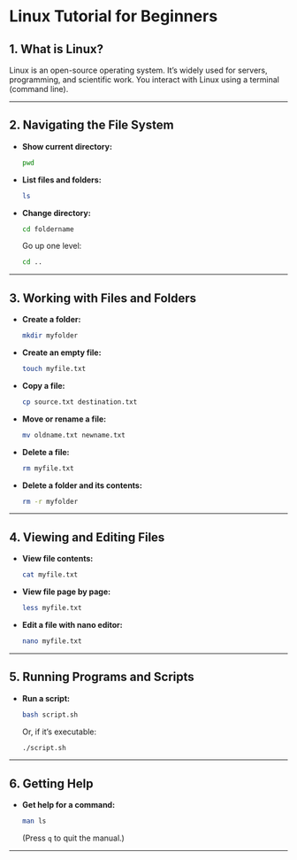 # Linux Tutorial for Beginners

## 1. What is Linux?

Linux is an open-source operating system. It’s widely used for servers, programming, and scientific work. You interact with Linux using a terminal (command line).

---

## 2. Navigating the File System

- **Show current directory:**
  ```sh
  pwd
  ```
- **List files and folders:**
  ```sh
  ls
  ```
- **Change directory:**
  ```sh
  cd foldername
  ```
  Go up one level:
  ```sh
  cd ..
  ```

---

## 3. Working with Files and Folders

- **Create a folder:**
  ```sh
  mkdir myfolder
  ```
- **Create an empty file:**
  ```sh
  touch myfile.txt
  ```
- **Copy a file:**
  ```sh
  cp source.txt destination.txt
  ```
- **Move or rename a file:**
  ```sh
  mv oldname.txt newname.txt
  ```
- **Delete a file:**
  ```sh
  rm myfile.txt
  ```
- **Delete a folder and its contents:**
  ```sh
  rm -r myfolder
  ```

---

## 4. Viewing and Editing Files

- **View file contents:**
  ```sh
  cat myfile.txt
  ```
- **View file page by page:**
  ```sh
  less myfile.txt
  ```
- **Edit a file with nano editor:**
  ```sh
  nano myfile.txt
  ```

---

## 5. Running Programs and Scripts

- **Run a script:**
  ```sh
  bash script.sh
  ```
  Or, if it’s executable:
  ```sh
  ./script.sh
  ```

---

## 6. Getting Help

- **Get help for a command:**
  ```sh
  man ls
  ```
  (Press `q` to quit the manual.)

---

